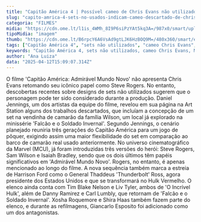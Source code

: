 ```yaml
---
title: "Capitão América 4 | Possível cameo de Chris Evans não utilizado nos sets"
slug: "capito-amrica-4-sets-no-usados-indicam-cameo-descartado-de-chris-evans"
categoria: "FILMES"
midia: "https://cdn.ome.lt/l1is_4WMh_8I9P6siPzYAt5kq3A=/987x0/smart/uploads/conteudo/fotos/capitaoamerica2_bd4Q6AR.jpg"
tipoMidia: "imagem"
thumb: "https://cdn.ome.lt/B6rpcY6A6VsAd9gtLJK6HzBOQ9M=/480x360/smart/extras/conteudos/capitaoamerica2_qp3bAGc.jpg"
tags: ["Capitão América 4", "sets não utilizados", "cameo Chris Evans", "MCU", "Harrison Ford", "Daniel Jennings"]
keywords: "Capitão América 4, sets não utilizados, cameo Chris Evans, MCU, Harrison Ford, Daniel Jennings"
author: "Ana Luiza"
data: "2025-04-12T15:09:07.314Z"
---
```


O filme 'Capitão América: Admirável Mundo Novo' não apresenta Chris Evans retomando seu icônico papel como Steve Rogers. No entanto, descobertas recentes sobre designs de sets não utilizados sugerem que o personagem pode ter sido considerado durante a produção. Daniel Jennings, um dos artistas da equipe do filme, revelou em sua página na Art Station alguns dos trabalhos descartados, que incluíam a concepção de um set na vendinha de camarão da família Wilson, um local já explorado na minissérie 'Falcão e o Soldado Invernal'. Segundo Jennings, o cenário planejado reuniria três gerações do Capitão América para um jogo de pôquer, exigindo assim uma maior flexibilidade do set em comparação ao barco de camarão real usado anteriormente. No universo cinematográfico da Marvel (MCU), já foram introduzidas três versões do herói: Steve Rogers, Sam Wilson e Isaiah Bradley, sendo que os dois últimos têm papéis significativos em 'Admirável Mundo Novo'. Rogers, no entanto, é apenas mencionado ao longo do filme. A nova sequência também marca a estreia de Harrison Ford como o General Thaddeus 'Thunderbolt' Ross, agora presidente dos Estados Unidos e que se transformará no Hulk Vermelho. O elenco ainda conta com Tim Blake Nelson e Liv Tyler, ambos de 'O Incrível Hulk', além de Danny Ramirez e Carl Lumbly, que retornam de 'Falcão e o Soldado Invernal'. Xosha Roquemore e Shira Haas também fazem parte do elenco, e durante as refilmagens, Giancarlo Esposito foi adicionado como um dos antagonistas.